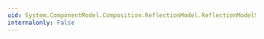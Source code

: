 ```yaml
---
uid: System.ComponentModel.Composition.ReflectionModel.ReflectionModelServices.GetPartType(System.ComponentModel.Composition.Primitives.ComposablePartDefinition)
internalonly: False
---
```

